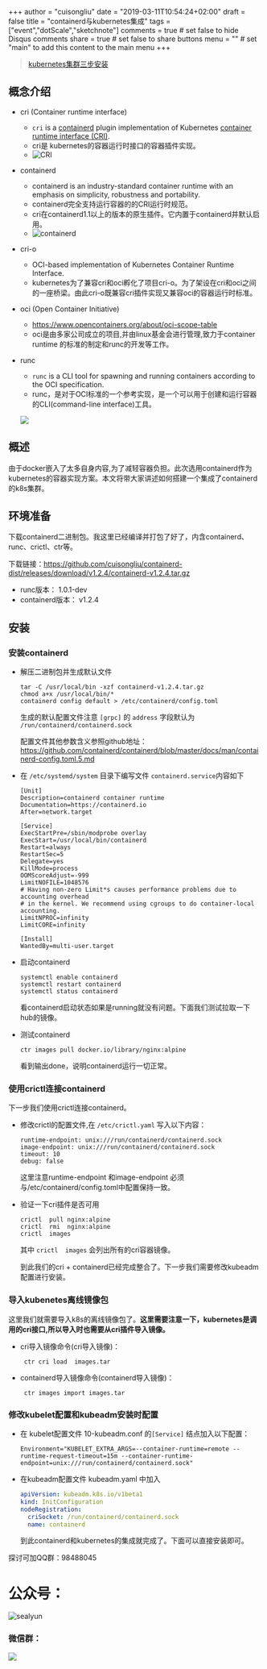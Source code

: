 +++
author = "cuisongliu"
date = "2019-03-11T10:54:24+02:00"
draft = false
title = "containerd与kubernetes集成"
tags = ["event","dotScale","sketchnote"]
comments = true     # set false to hide Disqus comments
share = true        # set false to share buttons
menu = ""           # set "main" to add this content to the main menu
+++

> [kubernetes集群三步安装](https://sealyun.com/pro/products/)

## 概念介绍

- cri (Container runtime interface)
  - `cri` is a [containerd](https://containerd.io/) plugin implementation of Kubernetes [container runtime interface (CRI)](https://github.com/kubernetes/kubernetes/blob/master/pkg/kubelet/apis/cri/runtime/v1alpha2/api.proto).
  - cri是 kubernetes的容器运行时接口的容器插件实现。
  - ![CRI](/cri.jpg)
- containerd
  - containerd is an industry-standard container runtime with an emphasis on simplicity, robustness and portability.
  - containerd完全支持运行容器的的CRI运行时规范。
  - cri在containerd1.1以上的版本的原生插件。它内置于containerd并默认启用。
  - ![containerd](/containerd.png)

- cri-o
  - OCI-based implementation of Kubernetes Container Runtime Interface.
  - kubernetes为了兼容cri和oci孵化了项目cri-o。为了架设在cri和oci之间的一座桥梁。由此cri-o既兼容cri插件实现又兼容oci的容器运行时标准。

- oci (Open Container Initiative)
  - https://www.opencontainers.org/about/oci-scope-table
  - oci是由多家公司成立的项目,并由linux基金会进行管理,致力于container runtime 的标准的制定和runc的开发等工作。

- runc
  - `runc` is a CLI tool for spawning and running containers according to the OCI specification.
  - runc，是对于OCI标准的一个参考实现，是一个可以用于创建和运行容器的CLI(command-line interface)工具。

  ![](/kubelet.png)

 ## 概述

由于docker嵌入了太多自身内容,为了减轻容器负担。此次选用containerd作为kubernetes的容器实现方案。本文将带大家讲述如何搭建一个集成了containerd的k8s集群。



## 环境准备

下载containerd二进制包。我这里已经编译并打包了好了，内含containerd、runc、crictl、ctr等。

下载链接：https://github.com/cuisongliu/containerd-dist/releases/download/v1.2.4/containerd-v1.2.4.tar.gz

- runc版本：  1.0.1-dev
- containerd版本： v1.2.4

## 安装

### 安装containerd

- 解压二进制包并生成默认文件

  ```shell
  tar -C /usr/local/bin -xzf containerd-v1.2.4.tar.gz
  chmod a+x /usr/local/bin/*
  containerd config default > /etc/containerd/config.toml
  ```

  生成的默认配置文件注意  `[grpc]` 的 `address`  字段默认为 `/run/containerd/containerd.sock`  

  配置文件其他参数含义参照github地址： https://github.com/containerd/containerd/blob/master/docs/man/containerd-config.toml.5.md

- 在  `/etc/systemd/system` 目录下编写文件  `containerd.service`内容如下

  ```
  [Unit]
  Description=containerd container runtime
  Documentation=https://containerd.io
  After=network.target
  
  [Service]
  ExecStartPre=/sbin/modprobe overlay
  ExecStart=/usr/local/bin/containerd
  Restart=always
  RestartSec=5
  Delegate=yes
  KillMode=process
  OOMScoreAdjust=-999
  LimitNOFILE=1048576
  # Having non-zero Limit*s causes performance problems due to accounting overhead
  # in the kernel. We recommend using cgroups to do container-local accounting.
  LimitNPROC=infinity
  LimitCORE=infinity
  
  [Install]
  WantedBy=multi-user.target
  ```

- 启动containerd

  ```shell
  systemctl enable containerd
  systemctl restart containerd
  systemctl status containerd
  ```

  看containerd启动状态如果是running就没有问题。下面我们测试拉取一下hub的镜像。

- 测试containerd

  ```
  ctr images pull docker.io/library/nginx:alpine
  ```

  看到输出done，说明containerd运行一切正常。

### 使用crictl连接containerd

下一步我们使用crictl连接containerd。

- 修改crictl的配置文件,在  `/etc/crictl.yaml` 写入以下内容：

  ```shell
  runtime-endpoint: unix:///run/containerd/containerd.sock
  image-endpoint: unix:///run/containerd/containerd.sock
  timeout: 10
  debug: false
  ```

  这里注意runtime-endpoint 和image-endpoint 必须与/etc/containerd/config.toml中配置保持一致。

- 验证一下cri插件是否可用

  ```shell
  crictl  pull nginx:alpine
  crictl  rmi  nginx:alpine
  crictl  images
  ```

  其中   `crictl  images`  会列出所有的cri容器镜像。

  到此我们的cri + containerd已经完成整合了。下一步我们需要修改kubeadm配置进行安装。

### 导入kubenetes离线镜像包

这里我们就需要导入k8s的离线镜像包了。**这里需要注意一下，kubernetes是调用的cri接口,所以导入时也需要从cri插件导入镜像。**

- cri导入镜像命令(cri导入镜像)：

  ```shell
   ctr cri load  images.tar
  ```

- containerd导入镜像命令(containerd导入镜像)：

  ```
   ctr images import images.tar 
  ```

### 修改kubelet配置和kubeadm安装时配置

- 在 kubelet配置文件 10-kubeadm.conf 的`[Service]` 结点加入以下配置：

  ```
  Environment="KUBELET_EXTRA_ARGS=--container-runtime=remote --runtime-request-timeout=15m --container-runtime-endpoint=unix:///run/containerd/containerd.sock"
  ```

- 在kubeadm配置文件 kubeadm.yaml 中加入

  ```yaml
  apiVersion: kubeadm.k8s.io/v1beta1
  kind: InitConfiguration
  nodeRegistration:
    criSocket: /run/containerd/containerd.sock
    name: containerd
  ```

  到此containerd和kubernetes的集成就完成了。下面可以直接安装即可。

探讨可加QQ群：98488045

# 公众号：
![sealyun](https://sealyun.com/kubernetes-qrcode.jpg)

### 微信群：
![](/wechatgroup1.png)
